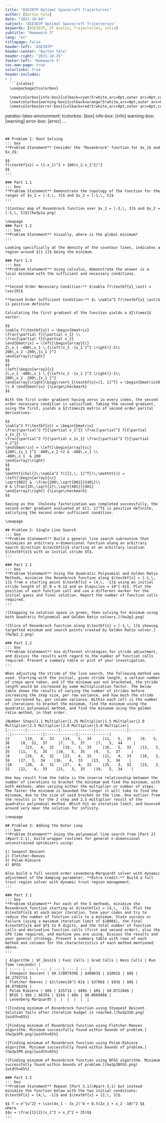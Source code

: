 ```yaml
---
title: "ASE387P Optimal Spacecraft Trajectories"
author: [Burton Yale]
date: "2021-10-04"
subject: "ASE387P Optimal Spacecraft Trajectories"
keywords: [ASE387P, UT Austin, Trajectories, Julia]
subtitle: "Homework 3"
lang: "en"
titlepage: false
header-left: "ASE387P"
header-center: "Burton Yale"
header-right: "2021-10-25"
footer-left: "Homework 3"
toc-own-page: true
colorlinks: true
header-includes:
- |
  ```{=latex}
  \usepackage{tcolorbox}

  \newtcolorbox{info-box}{colback=cyan!5!white,arc=0pt,outer arc=0pt,colframe=cyan!60!black}
  \newtcolorbox{warning-box}{colback=orange!5!white,arc=0pt,outer arc=0pt,colframe=orange!80!black}
  \newtcolorbox{error-box}{colback=red!5!white,arc=0pt,outer arc=0pt,colframe=red!75!black}
  ```
pandoc-latex-environment:
  tcolorbox: [box]
  info-box: [info]
  warning-box: [warning]
  error-box: [error]
...
```


## Problem 1: Root Solving 
::: box
**Problem Statement** Consider the "Rosenbrock" function for $x_1$ and $x_2$:

$$
f(\textbf{x}) = (1-x_1)^2 + 100(x_2-x_1^2)^2
$$
:::

### Part 1.1
::: box
**Problem Statement** Demonstrate the topology of the function for the ranges of $x_1 = [-3,\, 3]$ and $x_2 = [-1,\, 5]$
:::

![Contour map of Rosenbrock function over $x_1 = [-3,\, 3]$ and $x_2 = [-1,\, 5]$](hw3p1a.png)

\newpage
### Part 1.2
::: box
**Problem Statement** Visually, where is the global minimum?
:::

Looking specifically at the density of the countour lines, indicates a region around $[1 1]$ being the minimum. 

### Part 1.3
::: box
**Problem Statement** Using calculus, demonstrate the answer is a local minimum with the sufficient and necessary conditions.
:::

**Second Order Necessary Condition:** $\nabla f(\textbf{x}_\ast) = \vec{0}$

**Second Order Sufficient Condition:** $\ \nabla^2 f(\textbf{x}_\ast)$ is positive definite

Calculating the first gradient of the function yields a $2\times1$ vector:

$$
\nabla f(\textbf{x}) = \begin{bmatrix}
\frac{\partial f}{\partial x_1} \\
\frac{\partial f}{\partial x_2}
\end{bmatrix} = \left[\begin{array}{c}
2\,x_1 -400\,x_1 \,{\left(x_2 -{x_1 }^2 \right)}-2\\
200\,x_2 -200\,{x_1 }^2
\end{array}\right]
$$
$$
\left[\begin{array}{c}
2\,x_1 -400\,x_1 \,{\left(x_2 -{x_1 }^2 \right)}-2\\
200\,x_2 -200\,{x_1 }^2
\end{array}\right]\bigg\rvert_{\textbf{x}=[1, 1]^T} = \begin{bmatrix}0 \\ 0 \end{bmatrix} {\Large\checkmark}
$$

With the first order gradient having zeros in every index, the second order necessary condition is satisified. Taking the second gradient, using the first, yields a $2\times2$ matrix of second order parital derivatives:

$$
\nabla^2 f(\textbf{x}) = \begin{bmatrix}
\frac{\partial^2 f}{\partial x_1^2} \frac{\partial^2 f}{\partial x_1x_2} \\
\frac{\partial^2 f}{\partial x_2x_1} \frac{\partial^2 f}{\partial x_2^2}
\end{bmatrix} = \left[\begin{array}{cc}
1200\,{x_1 }^2 -400\,x_2 +2 & -400\,x_1 \\
-400\,x_1  & 200
\end{array}\right]
$$
$$
\mathtt{chol(}\;\nabla^2 f({[1,\, 1]^T})\;\mathtt{)} = \left[\begin{array}{cc}
\sqrt{802} & -\frac{200\,\sqrt{802}}{401}\\
0 & \frac{10\,\sqrt{2}\,\sqrt{401}}{401}
\end{array}\right] {\Large\checkmark}
$$

Seeing as the  Cholesky factorization was completed successfully, the second order gradient evaluated at $[1, 1]^T$ is positive definite, satisfying the second order sufficient condition.

\newpage

## Problem 2: Single Line Search
::: box
**Problem Statement** Build a general line search subroutine that minimizes an arbitrary n-dimensional function along an arbitrary search direction $\textbf{s}$ starting at an arbitrary location $\textbf{x}$ with an initial stride $t$.
:::

### Part 2.1
::: box
**Problem Statement** Using the Quadratic Polynomial and Golden Ratio Methods, minimize the Rosenbrock function along $\textbf{s} = [-1,\, 1]$ from a starting point $\textbf{x} = [4,\, -1]$ using an initial stride length of $t_0 = 0.1$ and an $\epsilon = 10^{-4}$. Plot the position of each function call and use a different marker for the initial guess and final solution. Report the number of function calls required.
:::

![Stepping to solution space in green, then solving for minimum using both Quadratic Polynomial and Golden Ratio solvers.](hw3p2.png)

![Slice of Rosenbrock function along $\textbf{s} = [-1,\, 1]$ showing targetted minimum and search points created by Golden Ratio solver.](hw3p2_2.png)

### Part 2.2
::: box
**Problem Statement** Use different strategies for stride adjustment, and discuss the results with regard to the number of function calls required. Present a summary table or plot of your investigation.
:::

When adjusting the stride of the line search, the following method was used. Starting with the initial, given stride length, a certain number of steps were taken, and if the minimum was not bracketed, the stride length would be increased by some multiplication factor. The below table shows the results of varying the number of strides before increasing the step size, per row variance, and how much the stride was increased by, per column variance. Within each cell is the number of iterations to bracket the minimum, find the minimum using the quadratic polynomial method, and find the minimum using the golden ratio method, in that order.

|Number Steps|1.1 Multiplier|1.25 Multiplier|1.5 Multiplier|2.0 Multiplier|2.5 Multiplier|3.0 Multiplier|5.0 Multiplier|
|:------:|:------------:|:-------------:|:------------:|:------------:|:------------:|:------------:|:------------:|
|2       |19,   4,  33    |14,   5,  34     |11,   5,  35    |9,   5,  36     |8,  52,  37     |7,   5,  37     |7,   5,  44     |
|4       |23,   4,  32    |19,   3,  33     |16,   5,  33    |13,   3,  35    |11,   5,  35    |10,   5,  35    |9,   5,  37     |
|8       |26,   4,  32    |23,   4,  32     |21,   4,  33    |18,   3,  34    |17,  3,  34    |16,   4,  33    |13,   3,  34    |
|16      |28,   4,  31    |27,   4,  31     |25,   3,  32    |23,   3,  32    |22,   4,  33    |21,   3,  33    |19,   5,  34    |

One key result from the table is the inverse relationship between the number of iterations to bracket the minimum and find the minimum, with both methods, when varying either the multiplier or number of steps. The faster the minimum is bounded the longer it will take to find the minimum, due to the size of said bracket on the line. One outlier from the results is for the 2 step and 2.5 multiplier result of the quadratic polynomial method. Which hit an iteration limit, and bounced around very near the solution for infinity. 

\newpage

## Problem 3: Adding the Outer Loop
::: box
**Problem Statement** Using the polynomial line search from [Part 2](#part-2.1), build wrapper routines for general n-dimensional unconstrained optimizers using:

1) Seepest Descent
2) Fletcher-Reeves
3) Polak-Ribiere
4) BFGS 

Also build a full second order Levenberg-Marquardt solver with dynamic adjustment of the damping parameter. **Extra Credit:** Build a full trust region solver with dynamic trust region management.
:::

### Part 3.1
::: box
**Problem Statement** For each of the 5 methods, minimize the Rosenbrock function starting at $\textbf{x} = [4,\, -1]$. Plot the $\textbf{x}$ at each major iteration. Tune your codes and try to reduce the number of function calls to a minimum. State success or failure (using a maximum iteration limit of $1000$), the final $\textbf{x}$ and $f$ to 8 digits, and the total number of function calls and derivative function calls (first and second order), also the CPU time required, and machine you are using. Discuss the results and your general strategy. Present a summary table with rows of each method and columns for the characteristics of each method mentioned above.
:::

| Algorithm | $F_{min}$ | Func Calls | Grad Calls | Hess Calls | Run Time (seconds) |
| :---: | --- | --- | --- | --- | --- |
| Steepest Descent | $0.17807939$ | $40863$ | $1001$ | $0$ | $0.279271$ |
| Fletcher Reeves | $1\times10^{-8}$ | $3766$ | $93$ | $0$ | $0.079834$ |
| Polak Ribiere | $0$ | $3571$ | $88$ | $0$ | $0.071204$ |
| BFGS | $0$ | $635$ | $16$ | $0$ | $0.066949$ |
| Levenberg Marquardt |  |  |  |  |  |

![Finding minimum of Rosenbrock function using Steepest Descent. Solution fails after iteration budget is reached.](hw3p3SD.png){width=65%}

![Finding minimum of Rosenbrock function using Fletcher-Reeves algorithm. Minimum successfully found within bounds of problem.](hw3p3FR.png){width=65%}

![Finding minimum of Rosenbrock function using Polak-Ribiere algorithm. Minimum successfully found within bounds of problem.](hw3p3PR.png){width=65%}

![Finding minimum of Rosenbrock function using BFGS algorithm. Minimum successfully found within bounds of problem.](hw3p3BFGS.png){width=65%}

### Part 3.2
::: box
**Problem Statement** Repeat [Part 3.1](#part-3.1) but instead minimize the function below with the two initial conditions: $\textbf{x} = [4,\, -1]$ and $\textbf{x} = [2,\, 3]$.

$$ f = e^{u^2} + \sin(4x_1 - 3x_2)^4 + 0.5(2x_1 + x_2 -10)^2 $$
where
$$u = \frac{1}{2}(x_1^2 + x_2^2 + 25)$$
:::